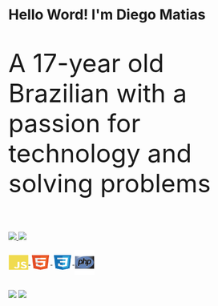 # Hello Word! I'm Diego Matias

<div>
  <p style="font-size: 50px"> A 17-year old Brazilian with a passion for technology and solving problems  </p> <br>
</div>

<div>
  <a href="https://github.com/dgmatias">
  <img height="180em" src="https://github-readme-stats.vercel.app/api?username=dgmatias&show_icons=true&theme=dark&include_all_commits=true&count_private=true"/>
  <img height="150em" src="https://github-readme-stats.vercel.app/api/top-langs/?username=dgmatias&layout=compact&langs_count=7&theme=dark"/>
</div>

<div style="display: inline_block"><br>
  <img align="center" alt="dgmatias-Js" height="30" width="40" src="https://raw.githubusercontent.com/devicons/devicon/master/icons/javascript/javascript-plain.svg">
  <img align="center" alt="dgmatias-HTML" height="30" width="40" src="https://raw.githubusercontent.com/devicons/devicon/master/icons/html5/html5-original.svg">
  <img align="center" alt="dgmatias-CSS" height="30" width="40" src="https://raw.githubusercontent.com/devicons/devicon/master/icons/css3/css3-original.svg">
  <img align="center" alt="dgmatias-PHP" height="50" width="40" src="https://raw.githubusercontent.com/devicons/devicon/master/icons/php/php-original.svg">
</div> 

##

<div>  
  <a href = "https://wa.me/5521985741127" target="_blank"><img src="https://img.shields.io/badge/WhatsApp-25D366?style=for-the-badge&logo=whatsapp&logoColor=white" target="_blank"></a>
  <a href="https://www.linkedin.com/in/diego-matias-001a97251/" target="_blank"><img src="https://img.shields.io/badge/-LinkedIn-%230077B5?style=for-the-badge&logo=linkedin&logoColor=white" target="_blank"></a>  
</div>

